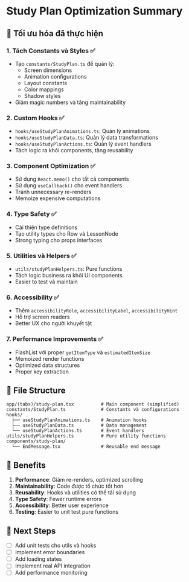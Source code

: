 # Study Plan Optimization Summary

## 🚀 Tối ưu hóa đã thực hiện

### 1. **Tách Constants và Styles** ✅
- Tạo `constants/StudyPlan.ts` để quản lý:
  - Screen dimensions
  - Animation configurations
  - Layout constants
  - Color mappings
  - Shadow styles
- Giảm magic numbers và tăng maintainability

### 2. **Custom Hooks** ✅
- `hooks/useStudyPlanAnimations.ts`: Quản lý animations
- `hooks/useStudyPlanData.ts`: Quản lý data transformations
- `hooks/useStudyPlanActions.ts`: Quản lý event handlers
- Tách logic ra khỏi components, tăng reusability

### 3. **Component Optimization** ✅
- Sử dụng `React.memo()` cho tất cả components
- Sử dụng `useCallback()` cho event handlers
- Tránh unnecessary re-renders
- Memoize expensive computations

### 4. **Type Safety** ✅
- Cải thiện type definitions
- Tạo utility types cho Row và LessonNode
- Strong typing cho props interfaces

### 5. **Utilities và Helpers** ✅
- `utils/studyPlanHelpers.ts`: Pure functions
- Tách logic business ra khỏi UI components
- Easier to test và maintain

### 6. **Accessibility** ✅
- Thêm `accessibilityRole`, `accessibilityLabel`, `accessibilityHint`
- Hỗ trợ screen readers
- Better UX cho người khuyết tật

### 7. **Performance Improvements** ✅
- FlashList với proper `getItemType` và `estimatedItemSize`
- Memoized render functions
- Optimized data structures
- Proper key extraction

## 📁 File Structure

```
app/(tabs)/study-plan.tsx          # Main component (simplified)
constants/StudyPlan.ts             # Constants và configurations
hooks/
  ├── useStudyPlanAnimations.ts    # Animation hooks
  ├── useStudyPlanData.ts          # Data management
  └── useStudyPlanActions.ts       # Event handlers
utils/studyPlanHelpers.ts          # Pure utility functions
components/study-plan/
  └── EndMessage.tsx               # Reusable end message
```

## 🎯 Benefits

1. **Performance**: Giảm re-renders, optimized scrolling
2. **Maintainability**: Code được tổ chức tốt hơn
3. **Reusability**: Hooks và utilities có thể tái sử dụng
4. **Type Safety**: Fewer runtime errors
5. **Accessibility**: Better user experience
6. **Testing**: Easier to unit test pure functions

## 🔧 Next Steps

- [ ] Add unit tests cho utils và hooks
- [ ] Implement error boundaries
- [ ] Add loading states
- [ ] Implement real API integration
- [ ] Add performance monitoring
